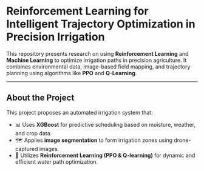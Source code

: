 # Reinforcement Learning for Intelligent Trajectory Optimization in Precision Irrigation

This repository presents research on using **Reinforcement Learning** and **Machine Learning** to optimize irrigation paths in precision agriculture. It combines environmental data, image-based field mapping, and trajectory planning using algorithms like **PPO** and **Q-Learning**.

---

##  About the Project

This project proposes an automated irrigation system that:

- 📊 Uses **XGBoost** for predictive scheduling based on moisture, weather, and crop data.
- 🗺️ Applies **image segmentation** to form irrigation zones using drone-captured images.
- 🤖 Utilizes **Reinforcement Learning (PPO & Q-learning)** for dynamic and efficient water path optimization.



